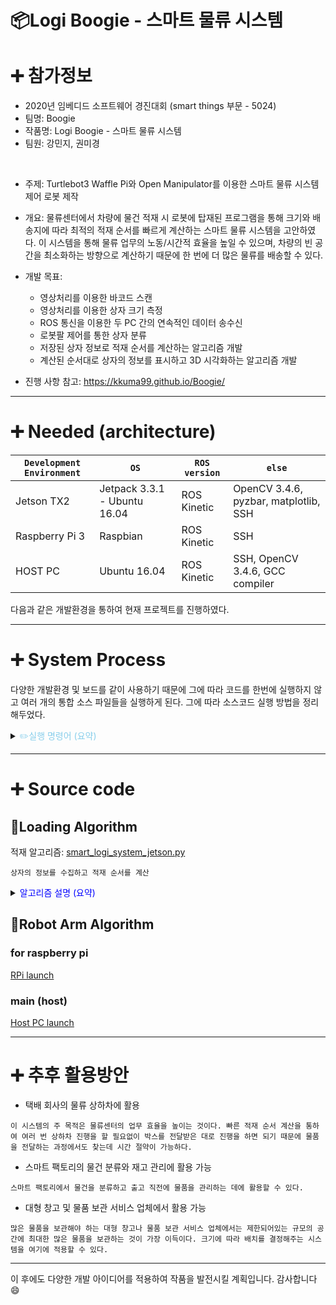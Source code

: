 # 📦Logi Boogie - 스마트 물류 시스템

# ➕ 참가정보
 - 2020년 임베디드 소프트웨어 경진대회 (smart things 부문 - 5024)
 - 팀명: Boogie
 - 작품명: Logi Boogie - 스마트 물류 시스템
 - 팀원: 강민지, 권미경
 <br>
 
 - 주제: Turtlebot3 Waffle Pi와 Open Manipulator를 이용한 스마트 물류 시스템 제어 로봇 제작
 - 개요: 물류센터에서 차량에 물건 적재 시 로봇에 탑재된 프로그램을 통해 크기와 배송지에 따라 최적의 적재 순서를 빠르게 계산하는 스마트 물류 시스템을 고안하였다. 이 시스템을 통해 물류 업무의 노동/시간적 효율을 높일 수 있으며, 차량의 빈 공간을 최소화하는 방향으로 계산하기 때문에 한 번에 더 많은 물류를 배송할 수 있다.
 - 개발 목표:
      - 영상처리를 이용한 바코드 스캔
      - 영상처리를 이용한 상자 크기 측정
      - ROS 통신을 이용한 두 PC 간의 연속적인 데이터 송수신
      - 로봇팔 제어를 통한 상자 분류
      - 저장된 상자 정보로 적재 순서를 계산하는 알고리즘 개발
      - 계산된 순서대로 상자의 정보를 표시하고 3D 시각화하는 알고리즘 개발

 - 진행 사항 참고: https://kkuma99.github.io/Boogie/
 
 ---
 # ➕ Needed (architecture)
 
 | `Development Environment` | `OS` | `ROS version` | `else` |
 | --- | --- | --- | --- |
 | Jetson TX2 | Jetpack 3.3.1 - Ubuntu 16.04 | ROS Kinetic | OpenCV 3.4.6, pyzbar, matplotlib, SSH |
 | Raspberry Pi 3 | Raspbian | ROS Kinetic | SSH |
 | HOST PC | Ubuntu 16.04 | ROS Kinetic | SSH, OpenCV 3.4.6, GCC compiler |
 
 다음과 같은 개발환경을 통하여 현재 프로젝트를 진행하였다.
 
 ---
 # ➕ System Process
 
 다양한 개발환경 및 보드를 같이 사용하기 때문에 그에 따라 코드를 한번에 실행하지 않고 여러 개의 통합 소스 파일들을 실행하게 된다.
 그에 따라 소스코드 실행 방법을 정리해두었다.
 
 <details>
<summary><span style="color:skyblue">✏️실행 명령어 (요약)</span></summary>

```
1. roscore : host pc에서 192.168.0.18로 실행

2. python3 smart_logi_system_jetson.py : Jetson TX2에서 실행

3. roslaunch turtlebot3_bringup turtlebot3_robot.launch: RPi에서 실행 ( bash에 마스터 선언 확인)

4. roslaunch turtlebot3_manipulation_bringup turtlebot3_manipulation_bringup.launch : host pc에서 실행

5. roslaunch turtlebot3_manipulation_gui turtlebot3_manipulation_gui.launch : host pc에서 실행

```
</details>
 
 ---
  # ➕ Source code
  
  ## 📝Loading Algorithm
  적재 알고리즘: [smart_logi_system_jetson.py](https://google.com, "google link")
  <br>
  
  `상자의 정보를 수집하고 적재 순서를 계산`
  
   <details>
<summary><span style="color:blue"> 알고리즘 설명 (요약)</span></summary>

```
① 먼저, 배송해야 하는 배송지의 개수와 트럭의 크기를 상수로 지정하고, 바코드 데이터를 담을 변수를 초기화한다.
② VideoCapture()를 통해 웹카메라의 화면을 받아온 뒤, 프레임의 너비와 높이, 프레임 속도를 조절한다.
③ set_window() 함수를 호출하여 카메라 화면을 display할 준비를 한다. window의 이름을 지정하고, 뒤에서 검출할 컨투어의 threshold를 쉽게 변경할 수 있도록 트랙바를 추가한다. 이 threshold는 작업을 수행하는 환경의 조도 상황에 따라 조정하여 사용한다.
④  while문에 진입하여 지속적인 영상처리를 시작한다. while문 내부에서는 상자 인식, 상자 정보 수집, 바코드 데이터 전송 등의 작업을 수행한다. 우선 카메라의 프레임을 읽어와 img_color 객체에 저장한다. box_detection() 함수를 호출하여 현재 프레임에서 상자를 인식한다. 
⑤ 다음으로 get_box_info() 함수를 호출하여 상자의 정보를 수집한다. 
⑥ send_data_to_host() 함수를 호출하여 바코드 데이터를 Host PC에 전송한다. 이 함수는 ROS 통신 중 단방향 통신인 메시지 통신을 수행한다. 데이터를 전송하는 publisher 역할이며, 문자열 데이터를 전송한다.
⑦ imshow()를 통해 컨투어, 바코드 등의 정보가 삽입된 이미지를 화면에 띄운다. waitKey()를 사용하여 키보드로 ESC 키가 입력되면 while문에서 탈출한다. ESC 키는 모든 상자의 입력이 끝났을 때 사용한다.
⑧ while문에서 탈출한 뒤에는 OpenCV, 즉 영상처리에 사용된 모든 메모리를 해제한다.
⑨ matplotlib를 이용하여 트럭의 내부 모습을 시각화하기 위해 plot의 형태를 3D로, 양상을 auto로 설정한다. colors는 각 배송지 별 상자의 색이다.
⑩ draw_truck() 함수를 호출하여 트럭의 전체 프레임을 생성한다. numpy의 meshgrid() 함수를 사용하여 격자를 생성하고, 검정색 선으로 표현한다.
⑪ calculate_loading_order() 함수를 호출하여 입력된 모든 상자들에 대해 최적의 적재 순서를 계산한다.
```
</details>
  
  ## 📝Robot Arm Algorithm
  ### for raspberry pi
  [RPi launch](https://github.com/Kkuma99/Boogie_emeddedSW_2020/tree/master/Robot/SBC/turtlebot3_manipulation/turtlebot3_manipulation_bringup)
  
  ### main (host)
  [Host PC launch](https://github.com/Kkuma99/Boogie_emeddedSW_2020/tree/master/Robot/SBC/turtlebot3_manipulation/turtlebot3_manipulation_bringup)
 
---
 # ➕ 추후 활용방안
 
 - 택배 회사의 물류 상하차에 활용
 ```    
 이 시스템의 주 목적은 물류센터의 업무 효율을 높이는 것이다. 빠른 적재 순서 계산을 통하여 여러 번 상하차 진행을 할 필요없이 박스를 전달받은 대로 진행을 하면 되기 때문에 물품을 전달하는 과정에서도 찾는데 시간 절약이 가능하다.
 ```
 
 - 스마트 팩토리의 물건 분류와 재고 관리에 활용 가능
 ```
 스마트 팩토리에서 물건을 분류하고 출고 직전에 물품을 관리하는 데에 활용할 수 있다.
 ```
 
 - 대형 창고 및 물품 보관 서비스 업체에서 활용 가능
 ```
 많은 물품을 보관해야 하는 대형 창고나 물품 보관 서비스 업체에서는 제한되어있는 규모의 공간에 최대한 많은 물품을 보관하는 것이 가장 이득이다. 크기에 따라 배치를 결정해주는 시스템을 여기에 적용할 수 있다.
 ```

---
 이 후에도 다양한 개발 아이디어를 적용하여 작품을 발전시킬 계획입니다. 감사합니다😄
